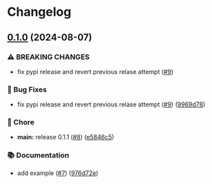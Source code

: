 # Changelog

## [0.1.0](https://github.com/baz-scm/falken-trace-py/compare/v0.0.9...v0.1.0) (2024-08-07)


### ⚠ BREAKING CHANGES

* fix pypi release and revert previous relase attempt ([#9](https://github.com/baz-scm/falken-trace-py/issues/9))

### 🐛 Bug Fixes

* fix pypi release and revert previous relase attempt ([#9](https://github.com/baz-scm/falken-trace-py/issues/9)) ([9969d78](https://github.com/baz-scm/falken-trace-py/commit/9969d783359c42c0d40bcda0734df5eb9f8b2e3e))


### 🧹 Chore

* **main:** release 0.1.1 ([#8](https://github.com/baz-scm/falken-trace-py/issues/8)) ([e5846c5](https://github.com/baz-scm/falken-trace-py/commit/e5846c55764ddd7cf46311dcadb60ab025994b24))


### 📚 Documentation

* add example ([#7](https://github.com/baz-scm/falken-trace-py/issues/7)) ([976d72e](https://github.com/baz-scm/falken-trace-py/commit/976d72e79faad57c843f218551fd60d7a69797fc))

